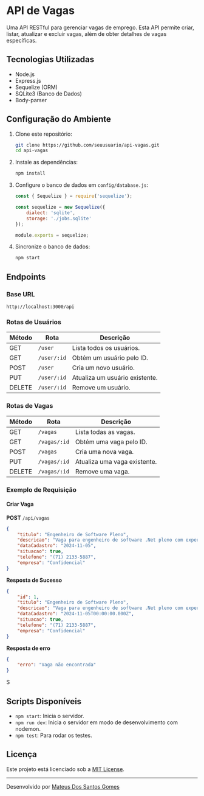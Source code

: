 
# API de Vagas

Uma API RESTful para gerenciar vagas de emprego. Esta API permite criar, listar, atualizar e excluir vagas, além de obter detalhes de vagas específicas.

## Tecnologias Utilizadas

- Node.js
- Express.js
- Sequelize (ORM)
- SQLite3 (Banco de Dados)
- Body-parser

## Configuração do Ambiente

1. Clone este repositório:
   ```bash
   git clone https://github.com/seuusuario/api-vagas.git
   cd api-vagas
   ```

2. Instale as dependências:
   ```bash
   npm install
   ```

3. Configure o banco de dados em `config/database.js`:
   ```javascript
   const { Sequelize } = require('sequelize');

   const sequelize = new Sequelize({
       dialect: 'sqlite',
       storage: './jobs.sqlite'
   });

   module.exports = sequelize;
   ```

4. Sincronize o banco de dados:
   ```bash
   npm start
   ```

## Endpoints

### Base URL
```
http://localhost:3000/api
```

### Rotas de Usuários

| Método | Rota         | Descrição                           |
|--------|--------------|---------------------------------------|
| GET    | `/user`      | Lista todos os usuários.             |
| GET    | `/user/:id`  | Obtém um usuário pelo ID.            |
| POST   | `/user`      | Cria um novo usuário.                |
| PUT    | `/user/:id`  | Atualiza um usuário existente.       |
| DELETE | `/user/:id`  | Remove um usuário.                   |

### Rotas de Vagas

| Método | Rota         | Descrição                           |
|--------|--------------|---------------------------------------|
| GET    | `/vagas`     | Lista todas as vagas.                |
| GET    | `/vagas/:id` | Obtém uma vaga pelo ID.              |
| POST   | `/vagas`     | Cria uma nova vaga.                  |
| PUT    | `/vagas/:id` | Atualiza uma vaga existente.         |
| DELETE | `/vagas/:id` | Remove uma vaga.                     |

### Exemplo de Requisição

#### Criar Vaga
**POST** `/api/vagas`
```json
{
    "titulo": "Engenheiro de Software Pleno",
    "descricao": "Vaga para engenheiro de software .Net pleno com experiencia a partir de 3 anos",
    "dataCadastro": "2024-11-05",
    "situacao": true,
    "telefone": "(71) 2133-5887",
    "empresa": "Confidencial"
}
```

**Resposta de Sucesso**
```json
{
    "id": 1,
    "titulo": "Engenheiro de Software Pleno",
    "descricao": "Vaga para engenheiro de software .Net pleno com experiencia a partir de 3 anos",
    "dataCadastro": "2024-11-05T00:00:00.000Z",
    "situacao": true,
    "telefone": "(71) 2133-5887",
    "empresa": "Confidencial"
}
```

**Resposta de erro**
```json
{
    "erro": "Vaga não encontrada"
}
```
S
## Scripts Disponíveis

- `npm start`: Inicia o servidor.
- `npm run dev`: Inicia o servidor em modo de desenvolvimento com nodemon.
- `npm test`: Para rodar os testes.

## Licença

Este projeto está licenciado sob a [MIT License](LICENSE).

---

Desenvolvido por [Mateus Dos Santos Gomes](mailto:mateusgomes.mgsantos@gmail.com)
